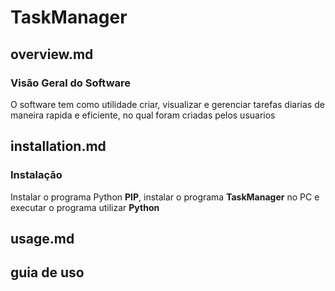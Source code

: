 # TaskManager

## **overview.md**
### **Visão Geral do Software**

O software tem como utilidade criar, visualizar  e gerenciar tarefas diarias de maneira rapida e  eficiente, no qual foram criadas pelos usuarios

## **installation.md**
### **Instalação**

  Instalar o programa Python **PIP**, instalar o programa **TaskManager** no PC e executar o programa utilizar **Python**

## **usage.md**

## **guia de uso**
